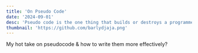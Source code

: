 ```yaml
---
title: 'On Pseudo Code'
date: '2024-09-01'
desc: 'Pseudo code is the one thing that builds or destroys a programmer'
thumbnail: 'https://github.com/barlydjaja.png'
---
```


My hot take on pseudocode & how to write them more effectively?